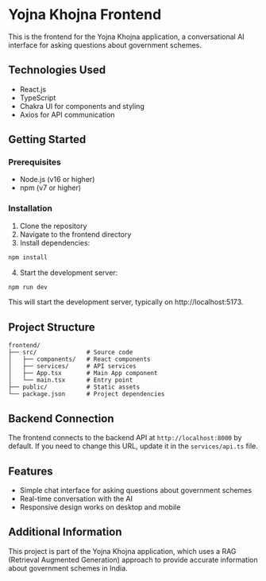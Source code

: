 # Yojna Khojna Frontend

This is the frontend for the Yojna Khojna application, a conversational AI interface for asking questions about government schemes.

## Technologies Used

- React.js
- TypeScript
- Chakra UI for components and styling
- Axios for API communication

## Getting Started

### Prerequisites

- Node.js (v16 or higher)
- npm (v7 or higher)

### Installation

1. Clone the repository
2. Navigate to the frontend directory
3. Install dependencies:

```bash
npm install
```

4. Start the development server:

```bash
npm run dev
```

This will start the development server, typically on http://localhost:5173.

## Project Structure

```
frontend/
├── src/              # Source code
│   ├── components/   # React components
│   ├── services/     # API services
│   ├── App.tsx       # Main App component
│   └── main.tsx      # Entry point
├── public/           # Static assets
└── package.json      # Project dependencies
```

## Backend Connection

The frontend connects to the backend API at `http://localhost:8000` by default. If you need to change this URL, update it in the `services/api.ts` file.

## Features

- Simple chat interface for asking questions about government schemes
- Real-time conversation with the AI
- Responsive design works on desktop and mobile

## Additional Information

This project is part of the Yojna Khojna application, which uses a RAG (Retrieval Augmented Generation) approach to provide accurate information about government schemes in India.
